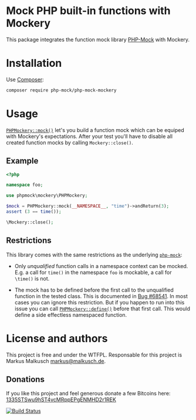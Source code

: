 # Mock PHP built-in functions with Mockery

This package integrates the function mock library
[PHP-Mock](https://github.com/php-mock/php-mock) with Mockery.

# Installation

Use [Composer](https://getcomposer.org/):

```sh
composer require php-mock/php-mock-mockery
```

# Usage

[`PHPMockery::mock()`](http://php-mock.github.io/php-mock-mockery/api/class-phpmock.mockery.PHPMockery.html#_mock)
let's you build a function mock which can be equiped
with Mockery's expectations. After your test you'll have to disable all created
function mocks by calling `Mockery::close()`.

## Example

```php
<?php

namespace foo;

use phpmock\mockery\PHPMockery;

$mock = PHPMockery::mock(__NAMESPACE__, "time")->andReturn(3);
assert (3 == time());

\Mockery::close();
```

## Restrictions

This library comes with the same restrictions as the underlying
[`php-mock`](https://github.com/php-mock/php-mock#requirements-and-restrictions):

* Only *unqualified* function calls in a namespace context can be mocked.
  E.g. a call for `time()` in the namespace `foo` is mockable,
  a call for `\time()` is not.

* The mock has to be defined before the first call to the unqualified function
  in the tested class. This is documented in [Bug #68541](https://bugs.php.net/bug.php?id=68541).
  In most cases you can ignore this restriction. But if you happen to run into
  this issue you can call [`PHPMockery::define()`](http://php-mock.github.io/php-mock-mockery/api/class-phpmock.mockery.PHPMockery.html#_define)
  before that first call. This would define a side effectless namespaced function.

# License and authors

This project is free and under the WTFPL.
Responsable for this project is Markus Malkusch markus@malkusch.de.

## Donations

If you like this project and feel generous donate a few Bitcoins here:
[1335STSwu9hST4vcMRppEPgENMHD2r1REK](bitcoin:1335STSwu9hST4vcMRppEPgENMHD2r1REK)

[![Build Status](https://travis-ci.org/php-mock/php-mock-mockery.svg?branch=master)](https://travis-ci.org/php-mock/php-mock-mockery)
